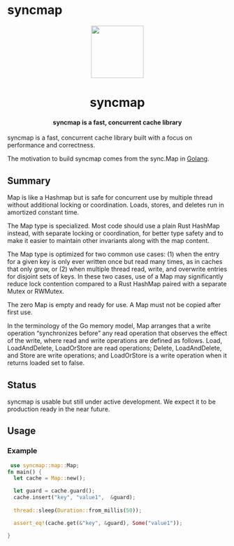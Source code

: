 # syncmap
<div>
  <div align="center" style="display: block; text-align: center;">
    <img src="https://camo.githubusercontent.com/734a3468bce992fbc3b729562d41c92f4912c99a/68747470733a2f2f7777772e727573742d6c616e672e6f72672f7374617469632f696d616765732f727573742d6c6f676f2d626c6b2e737667" height="120" width="120" />
  </div>
  <h1 align="center">syncmap</h1>
  <h4 align="center">syncmap is a fast, concurrent cache library  </h4>
</div>
syncmap is a fast, concurrent cache library built with a focus on performance and correctness.

The motivation to build syncmap comes from the sync.Map 
 in [Golang][].

[Golang]: https://pkg.go.dev/sync

## Summary

Map is like a  Hashmap but is safe for concurrent use by multiple thread without additional locking or coordination. Loads, stores, and deletes run in amortized constant time.

The Map type is specialized. Most code should use a plain Rust HashMap instead, with separate locking or coordination, for better type safety and to make it easier to maintain other invariants along with the map content.

The Map type is optimized for two common use cases: (1) when the entry for a given key is only ever written once but read many times, as in caches that only grow, or (2) when multiple thread read, write, and overwrite entries for disjoint sets of keys. In these two cases, use of a Map may significantly reduce lock contention compared to a Rust HashMap paired with a separate Mutex or RWMutex.

The zero Map is empty and ready for use. A Map must not be copied after first use.

In the terminology of the Go memory model, Map arranges that a write operation “synchronizes before” any read operation that observes the effect of the write, where read and write operations are defined as follows. Load, LoadAndDelete, LoadOrStore are read operations; Delete, LoadAndDelete, and Store are write operations; and LoadOrStore is a write operation when it returns loaded set to false.

## Status

syncmap is usable but still under active development. We expect it to be production ready in the near future.


## Usage

### Example

```rust
 use syncmap::map::Map;
fn main() {
  let cache = Map::new();

  let guard = cache.guard();
  cache.insert("key", "value1",  &guard);
 
  thread::sleep(Duration::from_millis(50));

  assert_eq!(cache.get(&"key", &guard), Some("value1"));

}
```


